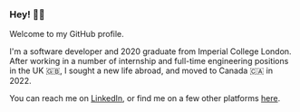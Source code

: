 ### Hey! 👋🏻

Welcome to my GitHub profile.

I'm a software developer and 2020 graduate from Imperial College London. After working in a number of internship and full-time engineering positions in the UK 🇬🇧, I sought a new life abroad, and moved to Canada 🇨🇦 in 2022. 

You can reach me on [LinkedIn](https://www.linkedin.com/in/hryrbrn/), or find me on a few other platforms [here](https://bento.me/harrybrown).

<!--
**harryrbrown/harryrbrown** is a ✨ _special_ ✨ repository because its `README.md` (this file) appears on your GitHub profile.

Here are some ideas to get you started:

- 🔭 I’m currently working on ...
- 🌱 I’m currently learning ...
- 👯 I’m looking to collaborate on ...
- 🤔 I’m looking for help with ...
- 💬 Ask me about ...
- 📫 How to reach me: ...
- 😄 Pronouns: ...
- ⚡ Fun fact: ...
-->

